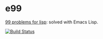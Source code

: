 # e99

[99 problems for lisp](https://www.ic.unicamp.br/~meidanis/courses/mc336/2006s2/funcional/L-99_Ninety-Nine_Lisp_Problems.html): solved with Emacs Lisp.

[![Build Status](http://178.62.90.252/api/badges/lxol/e99/status.svg)](http://178.62.90.252/lxol/e99)
